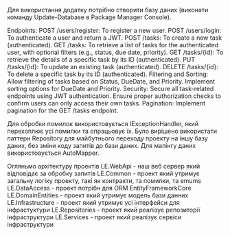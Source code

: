 Для використання додатку потрібно створити базу даних (виконати команду Update-Database в Package Manager Console).

Endpoints:
    POST /users/register: To register a new user.
    POST /users/login: To authenticate a user and return a JWT.
    POST /tasks: To create a new task (authenticated).
    GET /tasks: To retrieve a list of tasks for the authenticated user, with optional filters (e.g., status, due date, priority).
    GET /tasks/{id}: To retrieve the details of a specific task by its ID (authenticated).
    PUT /tasks/{id}: To update an existing task (authenticated).
    DELETE /tasks/{id}: To delete a specific task by its ID (authenticated).
Filtering and Sorting:
    Allow filtering of tasks based on Status, DueDate, and Priority.
Implement sorting options for DueDate and Priority.
Security:
    Secure all task-related endpoints using JWT authentication.
    Ensure proper authorization checks to confirm users can only access their own tasks.
Pagination: Implement pagination for the GET /tasks endpoint.

Для обробки помилок використовується IExceptionHandler, який перехоплює усі помилки та опрацьовує їх. Було вирішено використати паттерн Repository для майбутнього переходу проекту на іншу базу даних, без зміни коду запитів до бази даних.  Для мапінгу даних використовується AutoMapper. 

Огляньмо архітектуру проектів 
LE.WebApi - наш веб сервер який відповідає за обробку запитів
LE.Common - проект який утримує загальну логіку проекту, такі як контракти, та помилки, та emums 
LE.DataAccess - проект потрібн для ORM EntityFrameworkCore
LE.DomainEntities - проект який утримує модель бази данних
LE.Infrastructure - проект який утримує усі інтерфейси для інфрастуктури
LE.Repositories - проект який реалізує репозиторії інфраструктури 
LE.Services -  проект який реалізує сервіси інфраструктури